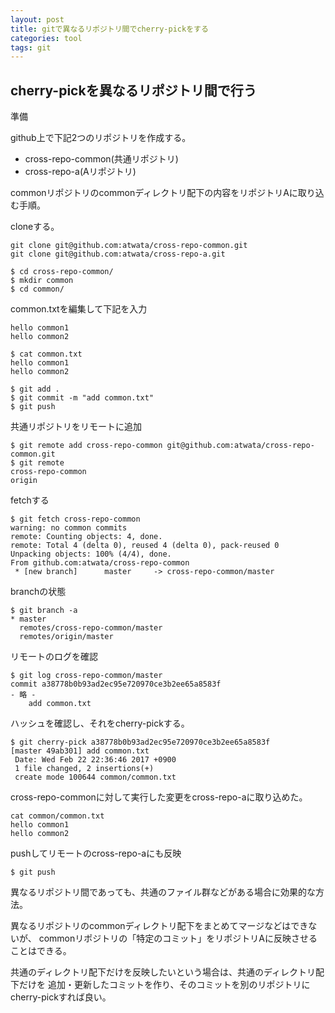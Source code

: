 ```yaml
---
layout: post
title: gitで異なるリポジトリ間でcherry-pickをする
categories: tool
tags: git
---
```


## cherry-pickを異なるリポジトリ間で行う

準備

github上で下記2つのリポジトリを作成する。

- cross-repo-common(共通リポジトリ)
- cross-repo-a(Aリポジトリ)

commonリポジトリのcommonディレクトリ配下の内容をリポジトリAに取り込む手順。

cloneする。

```
git clone git@github.com:atwata/cross-repo-common.git
git clone git@github.com:atwata/cross-repo-a.git
```

```
$ cd cross-repo-common/
$ mkdir common
$ cd common/
```

common.txtを編集して下記を入力

```
hello common1
hello common2
```

```
$ cat common.txt
hello common1
hello common2
```

```
$ git add .
$ git commit -m "add common.txt"
$ git push
```

共通リポジトリをリモートに追加

```
$ git remote add cross-repo-common git@github.com:atwata/cross-repo-common.git
$ git remote
cross-repo-common
origin
```

fetchする

```
$ git fetch cross-repo-common
warning: no common commits
remote: Counting objects: 4, done.
remote: Total 4 (delta 0), reused 4 (delta 0), pack-reused 0
Unpacking objects: 100% (4/4), done.
From github.com:atwata/cross-repo-common
 * [new branch]      master     -> cross-repo-common/master
 ```


branchの状態

```
$ git branch -a
* master
  remotes/cross-repo-common/master
  remotes/origin/master
```



リモートのログを確認

```
$ git log cross-repo-common/master
commit a38778b0b93ad2ec95e720970ce3b2ee65a8583f
- 略 -
    add common.txt
```

ハッシュを確認し、それをcherry-pickする。

```
$ git cherry-pick a38778b0b93ad2ec95e720970ce3b2ee65a8583f
[master 49ab301] add common.txt
 Date: Wed Feb 22 22:36:46 2017 +0900
 1 file changed, 2 insertions(+)
 create mode 100644 common/common.txt
```

cross-repo-commonに対して実行した変更をcross-repo-aに取り込めた。

```
cat common/common.txt
hello common1
hello common2
```

pushしてリモートのcross-repo-aにも反映

```
$ git push
```

異なるリポジトリ間であっても、共通のファイル群などがある場合に効果的な方法。

異なるリポジトリのcommonディレクトリ配下をまとめてマージなどはできないが、
commonリポジトリの「特定のコミット」をリポジトリAに反映させることはできる。

共通のディレクトリ配下だけを反映したいという場合は、共通のディレクトリ配下だけを
追加・更新したコミットを作り、そのコミットを別のリポジトリにcherry-pickすれば良い。
